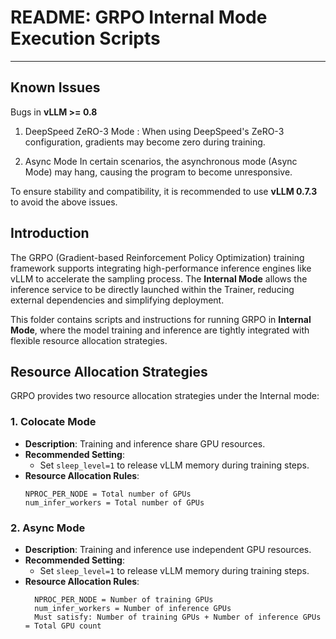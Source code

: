 # README: GRPO Internal Mode Execution Scripts

---

## Known Issues
Bugs in **vLLM >= 0.8**
1. DeepSpeed ZeRO-3 Mode :
    When using DeepSpeed's ZeRO-3 configuration, gradients may become zero during training.

2. Async Mode
    In certain scenarios, the asynchronous mode (Async Mode) may hang, causing the program to become unresponsive.

To ensure stability and compatibility, it is recommended to use **vLLM 0.7.3** to avoid the above issues.


## **Introduction**

The GRPO (Gradient-based Reinforcement Policy Optimization) training framework supports integrating high-performance inference engines like vLLM to accelerate the sampling process. The **Internal Mode** allows the inference service to be directly launched within the Trainer, reducing external dependencies and simplifying deployment.

This folder contains scripts and instructions for running GRPO in **Internal Mode**, where the model training and inference are tightly integrated with flexible resource allocation strategies.


## **Resource Allocation Strategies**

GRPO provides two resource allocation strategies under the Internal mode:

### 1. **Colocate Mode**

- **Description**: Training and inference share GPU resources.
- **Recommended Setting**:
  - Set `sleep_level=1` to release vLLM memory during training steps.
- **Resource Allocation Rules**:
  ```plaintext
  NPROC_PER_NODE = Total number of GPUs
  num_infer_workers = Total number of GPUs
  ```

### 2. **Async Mode**

- **Description**: Training and inference use independent GPU resources.
- **Recommended Setting**:
  - Set `sleep_level=1` to release vLLM memory during training steps.
- **Resource Allocation Rules**:
  ```plaintext
    NPROC_PER_NODE = Number of training GPUs
    num_infer_workers = Number of inference GPUs
    Must satisfy: Number of training GPUs + Number of inference GPUs = Total GPU count
  ```
